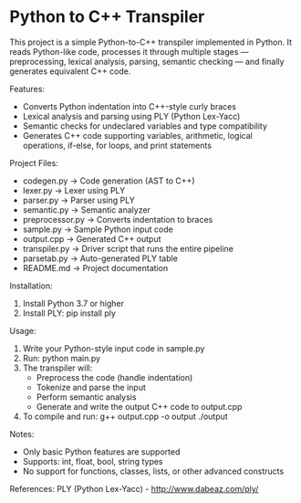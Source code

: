 # Python to C++ Transpiler

This project is a simple Python-to-C++ transpiler implemented in Python. It reads Python-like code, processes it through multiple stages — preprocessing, lexical analysis, parsing, semantic checking — and finally generates equivalent C++ code.

Features:
- Converts Python indentation into C++-style curly braces
- Lexical analysis and parsing using PLY (Python Lex-Yacc)
- Semantic checks for undeclared variables and type compatibility
- Generates C++ code supporting variables, arithmetic, logical operations, if-else, for loops, and print statements

Project Files:
- codegen.py         -> Code generation (AST to C++)
- lexer.py           -> Lexer using PLY
- parser.py          -> Parser using PLY
- semantic.py        -> Semantic analyzer
- preprocessor.py    -> Converts indentation to braces
- sample.py          -> Sample Python input code
- output.cpp         -> Generated C++ output
- transpiler.py            -> Driver script that runs the entire pipeline
- parsetab.py        -> Auto-generated PLY table
- README.md          -> Project documentation

Installation:
1. Install Python 3.7 or higher
2. Install PLY:
   pip install ply

Usage:
1. Write your Python-style input code in sample.py
2. Run:
   python main.py
3. The transpiler will:
   - Preprocess the code (handle indentation)
   - Tokenize and parse the input
   - Perform semantic analysis
   - Generate and write the output C++ code to output.cpp
4. To compile and run:
   g++ output.cpp -o output
   ./output



Notes:
- Only basic Python features are supported
- Supports: int, float, bool, string types
- No support for functions, classes, lists, or other advanced constructs


References:
PLY (Python Lex-Yacc) - http://www.dabeaz.com/ply/
